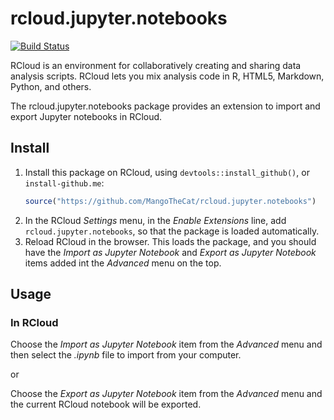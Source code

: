 # rcloud.jupyter.notebooks
[![Build Status](https://travis-ci.org/MangoTheCat/rcloud.jupyter.notebooks.svg?branch=master)](https://travis-ci.org/MangoTheCat/rcloud.jupyter.notebooks)

RCloud is an environment for collaboratively creating and sharing data analysis scripts. RCloud lets you mix analysis code in R, HTML5, Markdown, Python, and others.

The rcloud.jupyter.notebooks package provides an extension to import and export Jupyter notebooks in RCloud.


## Install

1. Install this package on RCloud, using `devtools::install_github()`,
   or `install-github.me`:
   ```R
   source("https://github.com/MangoTheCat/rcloud.jupyter.notebooks")
   ```
2. In the RCloud *Settings* menu, in the *Enable Extensions* line, add
   `rcloud.jupyter.notebooks`, so that the package is loaded automatically.
3. Reload RCloud in the browser. This loads the package, and you should
   have the *Import as Jupyter Notebook* and *Export as Jupyter Notebook* items added
   int the *Advanced* menu on the top.

## Usage

### In RCloud

Choose the *Import as Jupyter Notebook* item from the *Advanced* menu and
then select the *.ipynb* file to import from your computer.

or

Choose the *Export as Jupyter Notebook* item from the *Advanced* menu and the current
RCloud notebook will be exported.
